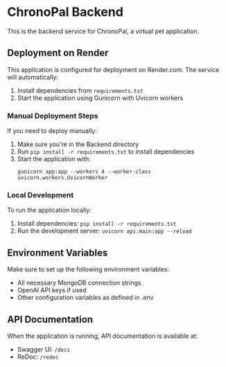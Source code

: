 # ChronoPal Backend

This is the backend service for ChronoPal, a virtual pet application.

## Deployment on Render

This application is configured for deployment on Render.com. The service will automatically:

1. Install dependencies from `requirements.txt`
2. Start the application using Gunicorn with Uvicorn workers

### Manual Deployment Steps

If you need to deploy manually:

1. Make sure you're in the Backend directory
2. Run `pip install -r requirements.txt` to install dependencies
3. Start the application with:
   ```
   gunicorn app:app --workers 4 --worker-class uvicorn.workers.UvicornWorker
   ```

### Local Development

To run the application locally:

1. Install dependencies: `pip install -r requirements.txt`
2. Run the development server: `uvicorn api.main:app --reload`

## Environment Variables

Make sure to set up the following environment variables:
- All necessary MongoDB connection strings
- OpenAI API keys if used
- Other configuration variables as defined in .env

## API Documentation

When the application is running, API documentation is available at:
- Swagger UI: `/docs`
- ReDoc: `/redoc` 